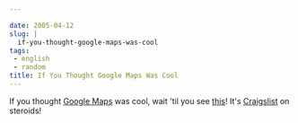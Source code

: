 ```yaml
---

date: 2005-04-12
slug: |
  if-you-thought-google-maps-was-cool
tags:
 - english
 - random
title: If You Thought Google Maps Was Cool
---
```


If you thought [Google Maps](http://maps.google.com/maps) was cool, wait
'til you see [this](http://www.paulrademacher.com/housing/)! It's
[Craigslist](http://www.craigslist.org) on steroids!
